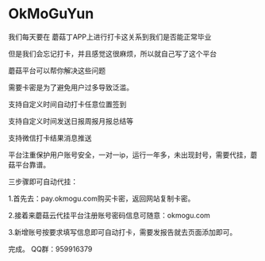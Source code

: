 # OkMoGuYun
我们每天要在 蘑菇丁APP上进行打卡这关系到我们是否能正常毕业

但是我们会忘记打卡，并且感觉这很麻烦，所以就自己写了这个平台

蘑菇平台可以帮你解决这些问题

需要卡密是为了避免用户过多导致泛滥。


支持自定义时间自动打卡任意位置签到

支持自定义时间发送日报周报月报总结等

支持微信打卡结果消息推送

平台注重保护用户账号安全，一对一ip，运行一年多，未出现封号，需要代挂，蘑菇平台靠谱。

三步骤即可自动代挂：

1.首先去：pay.okmogu.com购买卡密，返回网站复制卡密。

2.接着来蘑菇云代挂平台注册账号密码信息可随意：okmogu.com

3.新增账号按要求填写信息即可自动打卡，需要发报告就去页面添加即可。

完成。
QQ群：959916379
